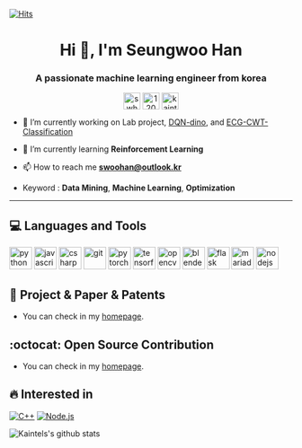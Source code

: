 [![Hits](https://hits.seeyoufarm.com/api/count/incr/badge.svg?url=https%3A%2F%2Fgithub.com%2FKaintels)](https://hits.seeyoufarm.com)

<h1 align="center">Hi 👋, I'm Seungwoo Han</h1>
<h3 align="center">A passionate machine learning engineer from korea</h3>
<p align="center">
<a href="https://linkedin.com/in/swhan" target="blank"><img align="center" src="https://cdn.jsdelivr.net/npm/simple-icons@3.0.1/icons/linkedin.svg" alt="swhan" height="30" width="30" /></a>
<a href="https://stackoverflow.com/users/12080452/kaintels" target="blank"><img align="center" src="https://cdn.jsdelivr.net/npm/simple-icons@3.0.1/icons/stackoverflow.svg" alt="12080452/kaintels" height="30" width="30" /></a>
<a href="https://kaggle.com/kaintels" target="blank"><img align="center" src="https://cdn.jsdelivr.net/npm/simple-icons@3.0.1/icons/kaggle.svg" alt="kaintels" height="30" width="30" /></a>
</p>

- 🔭 I’m currently working on Lab project, [DQN-dino](https://github.com/Kaintels/dqn-dino), and [ECG-CWT-Classification](https://github.com/Kaintels/ecg-cwt-classification)
- 🌱 I’m currently learning **Reinforcement Learning**
- 📫 How to reach me **swoohan@outlook.kr**

- Keyword : **Data Mining**, **Machine Learning**, **Optimization**

***
## :computer: Languages and Tools

<p align="left">
  <img src="https://devicons.github.io/devicon/devicon.git/icons/python/python-original.svg" alt="python" width="40" height="40"/>
  <img src="https://devicons.github.io/devicon/devicon.git/icons/javascript/javascript-original.svg" alt="javascript" width="40" height="40"/>
  <img src="https://devicons.github.io/devicon/devicon.git/icons/csharp/csharp-original.svg" alt="csharp" width="40" height="40"/>
  <img src="https://www.vectorlogo.zone/logos/git-scm/git-scm-icon.svg" alt="git" width="40" height="40"/> 
  <img src="https://www.vectorlogo.zone/logos/pytorch/pytorch-icon.svg" alt="pytorch" width="40" height="40"/> 
  <img src="https://www.vectorlogo.zone/logos/tensorflow/tensorflow-icon.svg" alt="tensorflow" width="40" height="40"/>
  <img src="https://www.vectorlogo.zone/logos/opencv/opencv-icon.svg" alt="opencv" width="40" height="40"/>
  <img src="https://download.blender.org/branding/community/blender_community_badge_white.svg" alt="blender" width="40" height="40"/>
  <img src="https://www.vectorlogo.zone/logos/pocoo_flask/pocoo_flask-icon.svg" alt="flask" width="40" height="40"/> 
  <img src="https://www.vectorlogo.zone/logos/mariadb/mariadb-icon.svg" alt="mariadb" width="40" height="40"/> 
  <img src="https://devicons.github.io/devicon/devicon.git/icons/nodejs/nodejs-original-wordmark.svg" alt="nodejs" width="40" height="40"/></p><p>
  

## :page_with_curl: Project & Paper & Patents

* You can check in my [homepage](https://kaintels.github.io/project/).

## :octocat: Open Source Contribution

* You can check in my [homepage](https://kaintels.github.io/contribution/).

## :fire: Interested in
[![C++](https://img.shields.io/badge/-C/C%2B%2B-%2300599C?style=flat&logo=C%2B%2B&logoColor=ffffff)](https://github.com/kaintels)
[![Node.js](https://img.shields.io/badge/Node.js-black?style=flat&logo=nodejs&logoColor=white&link=https://github.com/kaintels)](https://github.com/kaintels)

![Kaintels's github stats](https://github-readme-stats.vercel.app/api?username=Kaintels&show_icons=true&hide_border=true&&count_private=true)

